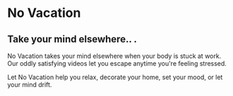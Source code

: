 # No Vacation

## Take your mind elsewhere.. .

No Vacation takes your mind elsewhere when your body is stuck at work. Our oddly satisfying videos let you escape anytime you're feeling stressed.

Let No Vacation help you relax, decorate your home, set your mood, or let your mind drift.
